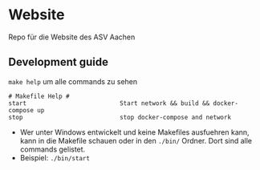 # Website
Repo für die Website des ASV Aachen

## Development guide

`make help` um alle commands zu sehen
```
# Makefile Help #
start                          Start network && build && docker-compose up
stop                           stop docker-compose and network
```

* Wer unter Windows entwickelt und keine Makefiles ausfuehren kann, kann in die Makefile schauen oder in den `./bin/` Ordner. Dort sind alle commands gelistet.
* Beispiel: `./bin/start`
